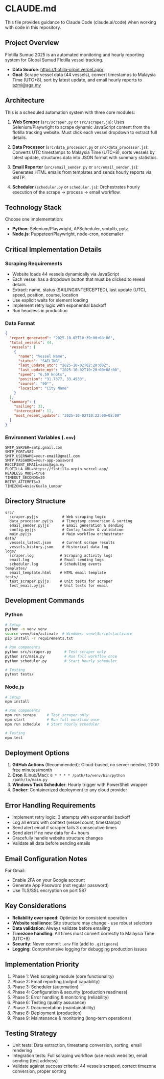 # CLAUDE.md

This file provides guidance to Claude Code (claude.ai/code) when working with code in this repository.

## Project Overview

Flotilla Sumud 2025 is an automated monitoring and hourly reporting system for Global Sumud Flotilla vessel tracking.

- **Data Source**: https://flotilla-orpin.vercel.app/
- **Goal**: Scrape vessel data (44 vessels), convert timestamps to Malaysia Time (UTC+8), sort by latest update, and email hourly reports to azmi@aga.my

## Architecture

This is a scheduled automation system with three core modules:

1. **Web Scraper** (`src/scraper.py` or `src/scraper.js`): Uses Selenium/Playwright to scrape dynamic JavaScript content from the flotilla tracking website. Must click each vessel dropdown to extract full details.

2. **Data Processor** (`src/data_processor.py` or `src/data_processor.js`): Converts UTC timestamps to Malaysia Time (UTC+8), sorts vessels by latest update, structures data into JSON format with summary statistics.

3. **Email Reporter** (`src/email_sender.py` or `src/email_sender.js`): Generates HTML emails from templates and sends hourly reports via SMTP.

4. **Scheduler** (`scheduler.py` or `scheduler.js`): Orchestrates hourly execution of the scrape → process → email workflow.

## Technology Stack

Choose one implementation:
- **Python**: Selenium/Playwright, APScheduler, smtplib, pytz
- **Node.js**: Puppeteer/Playwright, node-cron, nodemailer

## Critical Implementation Details

### Scraping Requirements
- Website loads 44 vessels dynamically via JavaScript
- Each vessel has a dropdown button that must be clicked to reveal details
- Extract: name, status (SAILING/INTERCEPTED), last update (UTC), speed, position, course, location
- Use explicit waits for element loading
- Implement retry logic with exponential backoff
- Run headless in production

### Data Format
```json
{
  "report_generated": "2025-10-02T10:39:00+08:00",
  "total_vessels": 44,
  "vessels": [
    {
      "name": "Vessel Name",
      "status": "SAILING",
      "last_update_utc": "2025-10-02T02:20:00Z",
      "last_update_myt": "2025-10-02T10:20:00+08:00",
      "speed": "6.59 knots",
      "position": "31.7377, 33.4533",
      "course": "90°",
      "location": "City Name"
    }
  ],
  "summary": {
    "sailing": 33,
    "intercepted": 11,
    "most_recent_update": "2025-10-02T10:22:00+08:00"
  }
}
```

### Environment Variables (`.env`)
```
SMTP_SERVER=smtp.gmail.com
SMTP_PORT=587
SMTP_USERNAME=your-email@gmail.com
SMTP_PASSWORD=your-app-password
RECIPIENT_EMAIL=azmi@aga.my
FLOTILLA_URL=https://flotilla-orpin.vercel.app/
HEADLESS_MODE=true
TIMEOUT_SECONDS=30
RETRY_ATTEMPTS=3
TIMEZONE=Asia/Kuala_Lumpur
```

## Directory Structure

```
src/
  scraper.py|js           # Web scraping logic
  data_processor.py|js    # Timestamp conversion & sorting
  email_sender.py|js      # Email generation & sending
  config.py|js            # Config loader & validation
  main.py|js              # Main workflow orchestrator
data/
  vessels_latest.json     # Current scrape results
  vessels_history.json    # Historical data log
logs/
  scraper.log            # Scraping activity logs
  email.log              # Email sending logs
  scheduler.log          # Scheduling events
templates/
  email_template.html    # HTML email template
tests/
  test_scraper.py|js     # Unit tests for scraper
  test_email.py|js       # Unit tests for email
```

## Development Commands

### Python
```bash
# Setup
python -m venv venv
source venv/bin/activate  # Windows: venv\Scripts\activate
pip install -r requirements.txt

# Run components
python src/scraper.py      # Test scraper only
python src/main.py         # Run full workflow once
python scheduler.py        # Start hourly scheduler

# Testing
pytest tests/
```

### Node.js
```bash
# Setup
npm install

# Run components
npm run scrape     # Test scraper only
npm start          # Run full workflow once
npm run schedule   # Start hourly scheduler

# Testing
npm test
```

## Deployment Options

1. **GitHub Actions** (Recommended): Cloud-based, no server needed, 2000 free minutes/month
2. **Cron** (Linux/Mac): `0 * * * * /path/to/venv/bin/python /path/to/main.py`
3. **Windows Task Scheduler**: Hourly trigger with PowerShell wrapper
4. **Docker**: Containerized deployment to any cloud provider

## Error Handling Requirements

- Implement retry logic: 3 attempts with exponential backoff
- Log all errors with context (vessel count, timestamps)
- Send alert email if scraper fails 3 consecutive times
- Send alert if no new data for 4+ hours
- Gracefully handle website structure changes
- Validate all data before sending emails

## Email Configuration Notes

For Gmail:
- Enable 2FA on your Google account
- Generate App Password (not regular password)
- Use TLS/SSL encryption on port 587

## Key Considerations

- **Reliability over speed**: Optimize for consistent operation
- **Website resilience**: Site structure may change - use robust selectors
- **Data validation**: Always validate before emailing
- **Timezone handling**: All times must convert correctly to Malaysia Time (UTC+8)
- **Security**: Never commit `.env` file (add to `.gitignore`)
- **Logging**: Comprehensive logging for debugging production issues

## Implementation Priority

1. Phase 1: Web scraping module (core functionality)
2. Phase 2: Email reporting (output capability)
3. Phase 3: Scheduler (automation)
4. Phase 4: Configuration & security (production readiness)
5. Phase 5: Error handling & monitoring (reliability)
6. Phase 6: Testing (quality assurance)
7. Phase 7: Documentation (maintainability)
8. Phase 8: Deployment (production)
9. Phase 9: Maintenance & monitoring (long-term operations)

## Testing Strategy

- Unit tests: Data extraction, timestamp conversion, sorting, email rendering
- Integration tests: Full scraping workflow (use mock website), email sending (test address)
- Validate against success criteria: 44 vessels scraped, correct timezone conversion, proper sorting
